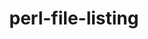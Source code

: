 ---
title: "perl-file-listing"
layout: cache
categories: [package, develop]
meta: {"versions": ["6.04", "6.16"], "compilers": ["gcc@=11.4.0"], "oss": ["ubuntu22.04"], "platforms": ["linux"], "targets": ["x86_64_v3"], "stacks": ["e4s", "root"], "num_specs": 5, "num_specs_by_stack": {"e4s": 5, "root": 5}}
spec_details: [{"hash": "af33oioi6mv6yitnnatoozave6kd3psn", "compiler": "gcc@=11.4.0", "versions": ["6.04"], "os": "ubuntu22.04", "platform": "linux", "target": "x86_64_v3", "variants": ["build_system=perl"], "stacks": ["e4s", "root"], "size": "-", "tarball": "https://binaries.spack.io/develop/build_cache/linux-ubuntu22.04-x86_64_v3/gcc-11.4.0/perl-file-listing-6.04/linux-ubuntu22.04-x86_64_v3-gcc-11.4.0-perl-file-listing-6.04-af33oioi6mv6yitnnatoozave6kd3psn.spack"}, {"hash": "6upxktphj2gu746ophc7z57ud6leqytv", "compiler": "gcc@=11.4.0", "versions": ["6.04"], "os": "ubuntu22.04", "platform": "linux", "target": "x86_64_v3", "variants": ["build_system=perl"], "stacks": ["e4s", "root"], "size": "-", "tarball": "https://binaries.spack.io/develop/build_cache/linux-ubuntu22.04-x86_64_v3/gcc-11.4.0/perl-file-listing-6.04/linux-ubuntu22.04-x86_64_v3-gcc-11.4.0-perl-file-listing-6.04-6upxktphj2gu746ophc7z57ud6leqytv.spack"}, {"hash": "2vtgqp3rg5vgxviyfly4vw4nvu6hhavo", "compiler": "gcc@=11.4.0", "versions": ["6.04"], "os": "ubuntu22.04", "platform": "linux", "target": "x86_64_v3", "variants": ["build_system=perl"], "stacks": ["e4s", "root"], "size": "-", "tarball": "https://binaries.spack.io/develop/build_cache/linux-ubuntu22.04-x86_64_v3/gcc-11.4.0/perl-file-listing-6.04/linux-ubuntu22.04-x86_64_v3-gcc-11.4.0-perl-file-listing-6.04-2vtgqp3rg5vgxviyfly4vw4nvu6hhavo.spack"}, {"hash": "eevdm55uof2cxgmih6qx6nillgsrql5u", "compiler": "gcc@=11.4.0", "versions": ["6.04"], "os": "ubuntu22.04", "platform": "linux", "target": "x86_64_v3", "variants": ["build_system=perl"], "stacks": ["e4s", "root"], "size": "-", "tarball": "https://binaries.spack.io/develop/build_cache/linux-ubuntu22.04-x86_64_v3/gcc-11.4.0/perl-file-listing-6.04/linux-ubuntu22.04-x86_64_v3-gcc-11.4.0-perl-file-listing-6.04-eevdm55uof2cxgmih6qx6nillgsrql5u.spack"}, {"hash": "dzpghx7lfqriqecwbmpnsclsariryq5h", "compiler": "gcc@=11.4.0", "versions": ["6.16"], "os": "ubuntu22.04", "platform": "linux", "target": "x86_64_v3", "variants": ["build_system=perl"], "stacks": ["e4s", "root"], "size": "-", "tarball": "https://binaries.spack.io/develop/build_cache/linux-ubuntu22.04-x86_64_v3/gcc-11.4.0/perl-file-listing-6.16/linux-ubuntu22.04-x86_64_v3-gcc-11.4.0-perl-file-listing-6.16-dzpghx7lfqriqecwbmpnsclsariryq5h.spack"}]
---